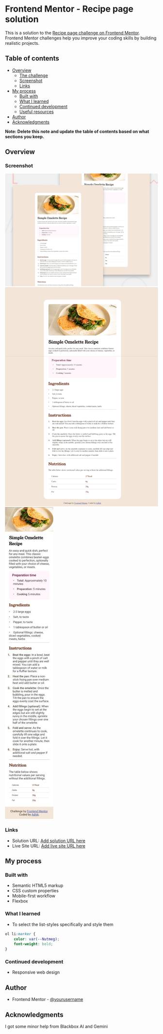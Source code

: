 # Frontend Mentor - Recipe page solution

This is a solution to the [Recipe page challenge on Frontend Mentor](https://www.frontendmentor.io/challenges/recipe-page-KiTsR8QQKm). Frontend Mentor challenges help you improve your coding skills by building realistic projects. 

## Table of contents

- [Overview](#overview)
  - [The challenge](#the-challenge)
  - [Screenshot](#screenshot)
  - [Links](#links)
- [My process](#my-process)
  - [Built with](#built-with)
  - [What I learned](#what-i-learned)
  - [Continued development](#continued-development)
  - [Useful resources](#useful-resources)
- [Author](#author)
- [Acknowledgments](#acknowledgments)

**Note: Delete this note and update the table of contents based on what sections you keep.**

## Overview

### Screenshot

![Website Preview](design/desktop-preview.jpg)
![Desktop View](design/desktop_view.jpeg)
![Mobile View](design/mobile_view.jpg)


### Links

- Solution URL: [Add solution URL here](https://your-solution-url.com)
- Live Site URL: [Add live site URL here](https://your-live-site-url.com)

## My process

### Built with

- Semantic HTML5 markup
- CSS custom properties
- Mobile-first workflow
- Flexbox

### What I learned

  * To select the list-styles specifically and style them

```css
ol li:marker {
    color: var(--Nutmeg);
    font-weight: bold;
}
```

### Continued development

  - Responsive web design

## Author

- Frontend Mentor - [@yourusername](https://www.frontendmentor.io/profile/Adhik-6)

## Acknowledgments

I got some minor help from Blackbox AI and Gemini